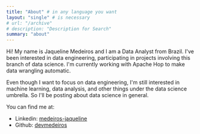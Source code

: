 ```yaml
---
title: "About" # in any language you want
layout: "single" # is necessary
# url: "/archive"
# description: "Description for Search"
summary: "about"
---
```


Hi! My name is Jaqueline Medeiros and I am a Data Analyst from Brazil. I've been interested in data engineering, participating in projects involving this branch of data science. I'm currently working with Apache Hop to make data wrangling automatic.

Even though I want to focus on data engineering, I'm still interested in machine learning, data analysis, and other things under the data science umbrella. So I'll be posting about data science in general.

You can find me at:

- Linkedin: [medeiros-jaqueline](https://www.linkedin.com/in/medeiros-jaqueline/)
- Github: [devmedeiros](https://github.com/devmedeiros)
